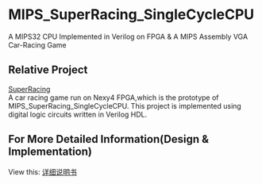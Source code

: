 # MIPS_SuperRacing_SingleCycleCPU
A MIPS32 CPU Implemented in Verilog on FPGA &amp; A MIPS Assembly VGA Car-Racing Game
## Relative Project
[SuperRacing](https://github.com/SuperAmi3401/SuperRacing)  
A car racing game run on Nexy4 FPGA,which is the prototype of MIPS_SuperRacing_SingleCycleCPU.
This project is implemented using digital logic circuits written in Verilog HDL.
## For More Detailed Information(Design & Implementation)
View this:
[详细说明书](https://github.com/SuperAmi3401/MIPS_SuperRacing_SingleCycleCPU/blob/master/%E8%AF%A6%E7%BB%86%E8%AF%B4%E6%98%8E%E4%B9%A6.pdf)
